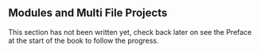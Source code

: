 ## Modules and Multi File Projects

This section has not been written yet, check back later on see the Preface at the start of the book to follow the progress.

